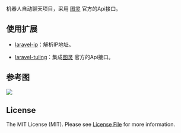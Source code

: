 机器人自动聊天项目，采用 [图灵](http://www.tuling123.com/) 官方的Api接口。

## 使用扩展

   - [laravel-ip](https://github.com/jormin/laravel-ip)：解析IP地址。
   
   - [laravel-tuling](https://github.com/jormin/laravel-tuling)：集成[图灵](http://www.tuling123.com/) 官方的Api接口。

## 参考图

![](https://qiniu.blog.lerzen.com/95bb00d0-161b-11e7-a852-9fb963e13414.jpg)

## License

The MIT License (MIT). Please see [License File](LICENSE.md) for more information.
